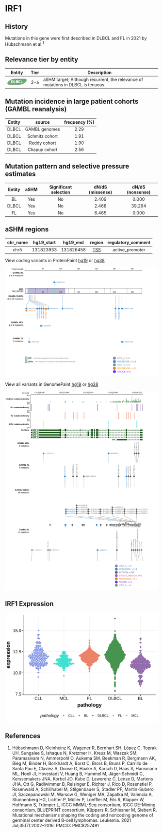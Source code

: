 # IRF1

## History
Mutations in this gene were first described in DLBCL and FL in 2021 by Hübschmann et al.<sup>1</sup>

## Relevance tier by entity

|Entity|Tier|Description                              |
|:------:|:----:|-----------------------------------------|
|![DLBCL](images/icons/DLBCL_tier2.png) |2-a | aSHM target; Although recurrent, the relevance of mutations in DLBCL is tenuous |

## Mutation incidence in large patient cohorts (GAMBL reanalysis)

|Entity|source        |frequency (%)|
|:------:|:--------------:|:-------------:|
|DLBCL |GAMBL genomes |2.29         |
|DLBCL |Schmitz cohort|1.91         |
|DLBCL |Reddy cohort  |1.90         |
|DLBCL |Chapuy cohort |2.56         |

## Mutation pattern and selective pressure estimates

|Entity|aSHM|Significant selection|dN/dS (missense)|dN/dS (nonsense)|
|:------:|:----:|:---------------------:|:----------------:|:----------------:|
|BL    |Yes |No                   |2.409           | 0.000          |
|DLBCL |Yes |No                   |2.468           |39.294          |
|FL    |Yes |No                   |6.465           | 0.000          |

## aSHM regions

|chr_name|hg19_start|hg19_end |region                                                                                     |regulatory_comment|
|:--------:|:----------:|:---------:|:-------------------------------------------------------------------------------------------:|:------------------:|
|chr5    |131823933 |131826458|[TSS](https://genome.ucsc.edu/s/rdmorin/GAMBL%20hg19?position=chr5%3A131823933%2D131826458)|active_promoter   |


View coding variants in ProteinPaint [hg19](https://morinlab.github.io/LLMPP/GAMBL/IRF1_protein.html)  or [hg38](https://morinlab.github.io/LLMPP/GAMBL/IRF1_protein_hg38.html)

![image](images/proteinpaint/IRF1_NM_002198.svg)

View all variants in GenomePaint [hg19](https://morinlab.github.io/LLMPP/GAMBL/IRF1.html)  or [hg38](https://morinlab.github.io/LLMPP/GAMBL/IRF1_hg38.html)

![image](images/proteinpaint/IRF1.svg)
## IRF1 Expression
![image](images/gene_expression/IRF1_by_pathology.svg)


## References
1.  Hübschmann D, Kleinheinz K, Wagener R, Bernhart SH, López C, Toprak UH, Sungalee S, Ishaque N, Kretzmer H, Kreuz M, Waszak SM, Paramasivam N, Ammerpohl O, Aukema SM, Beekman R, Bergmann AK, Bieg M, Binder H, Borkhardt A, Borst C, Brors B, Bruns P, Carrillo de Santa Pau E, Claviez A, Doose G, Haake A, Karsch D, Haas S, Hansmann ML, Hoell JI, Hovestadt V, Huang B, Hummel M, Jäger-Schmidt C, Kerssemakers JNA, Korbel JO, Kube D, Lawerenz C, Lenze D, Martens JHA, Ott G, Radlwimmer B, Reisinger E, Richter J, Rico D, Rosenstiel P, Rosenwald A, Schillhabel M, Stilgenbauer S, Stadler PF, Martín-Subero JI, Szczepanowski M, Warsow G, Weniger MA, Zapatka M, Valencia A, Stunnenberg HG, Lichter P, Möller P, Loeffler M, Eils R, Klapper W, Hoffmann S, Trümper L, ICGC MMML-Seq consortium, ICGC DE-Mining consortium, BLUEPRINT consortium, Küppers R, Schlesner M, Siebert R. Mutational mechanisms shaping the coding and noncoding genome of germinal center derived B-cell lymphomas. Leukemia. 2021 Jul;35(7):2002–2016. PMCID: PMC8257491

<!-- ORIGIN: hubschmannMutationalMechanismsShaping2021b -->
<!-- DLBCL: hubschmannMutationalMechanismsShaping2021b -->
